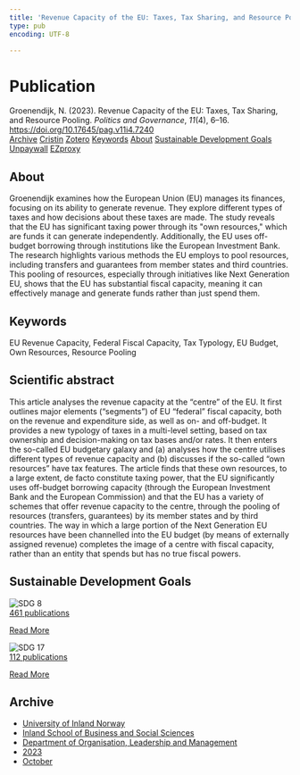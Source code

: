 ```yaml
---
title: 'Revenue Capacity of the EU: Taxes, Tax Sharing, and Resource Pooling'
type: pub
encoding: UTF-8

---
```

<h1>Publication</h1>
<article id="csl-bib-container-2HHSGRQK" class="csl-bib-container">
  <div class="csl-bib-body"> <div class="csl-entry">Groenendijk, N. (2023). Revenue Capacity of the EU: Taxes, Tax Sharing, and Resource Pooling. <i>Politics and Governance</i>, <i>11</i>(4), 6–16. <a href="https://doi.org/10.17645/pag.v11i4.7240">https://doi.org/10.17645/pag.v11i4.7240</a></div> </div>
  <div class="csl-bib-buttons">
    <a href="#taxonomy-article-2HHSGRQK" alt="archive" class="csl-bib-button">Archive</a>
    <a href="https://app.cristin.no/results/show.jsf?id=2189129" alt="Cristin" class="csl-bib-button">Cristin</a>
    <a href="http://zotero.org/groups/5881554/items/2HHSGRQK" alt="Zotero" class="csl-bib-button">Zotero</a>
    <a href="#keywords-article-2HHSGRQK" alt="keywords" class="csl-bib-button">Keywords</a>
    <a href="#about-article-2HHSGRQK" alt="about_pub" class="csl-bib-button">About</a>
    <a href="#sdg-article-2HHSGRQK" alt="sdg" class="csl-bib-button">Sustainable Development Goals</a>
    <a href="https://www.cogitatiopress.com/politicsandgovernance/article/download/7240/3481" alt="Unpaywall" class="csl-bib-button">Unpaywall</a>
    <a href="https://www.cogitatiopress.com/politicsandgovernance/article/download/7240/3481" alt="EZproxy" class="csl-bib-button">EZproxy</a>
  </div>
  <div id="csl-bib-meta-container-2HHSGRQK"></div>
</article>
<div id="csl-bib-meta-2HHSGRQK" class="csl-bib-meta">
  <article id="about-article-2HHSGRQK" class="about_pub-article">
    <h1>About</h1>
    Groenendijk examines how the European Union (EU) manages its finances, focusing on its ability to generate revenue. They explore different types of taxes and how decisions about these taxes are made. The study reveals that the EU has significant taxing power through its "own resources," which are funds it can generate independently. Additionally, the EU uses off-budget borrowing through institutions like the European Investment Bank. The research highlights various methods the EU employs to pool resources, including transfers and guarantees from member states and third countries. This pooling of resources, especially through initiatives like Next Generation EU, shows that the EU has substantial fiscal capacity, meaning it can effectively manage and generate funds rather than just spend them.
  </article>
  <article id="keywords-article-2HHSGRQK" class="keywords-article">
    <h1>Keywords</h1>
    EU Revenue Capacity, Federal Fiscal Capacity, Tax Typology, EU Budget, Own Resources, Resource Pooling
  </article>
  <article id="abstract-article-2HHSGRQK" class="abstract-article">
    <h1>Scientific abstract</h1>
    This article analyses the revenue capacity at the “centre” of the EU. It first outlines major elements (“segments”) of EU “federal” fiscal capacity, both on the revenue and expenditure side, as well as on- and off-budget. It provides a new typology of taxes in a multi-level setting, based on tax ownership and decision-making on tax bases and/or rates. It then enters the so-called EU budgetary galaxy and (a) analyses how the centre utilises different types of revenue capacity and (b) discusses if the so-called “own resources” have tax features. The article finds that these own resources, to a large extent, de facto constitute taxing power, that the EU significantly uses off-budget borrowing capacity (through the European Investment Bank and the European Commission) and that the EU has a variety of schemes that offer revenue capacity to the centre, through the pooling of resources (transfers, guarantees) by its member states and by third countries. The way in which a large portion of the Next Generation EU resources have been channelled into the EU budget (by means of externally assigned revenue) completes the image of a centre with fiscal capacity, rather than an entity that spends but has no true fiscal powers.
  </article>
  <article id="sdg-article-2HHSGRQK" class="sdg-article">
    <h1>Sustainable Development Goals</h1>
    <div class="sdg-container"><div id="sdg8" class="sdg">
        <img src="{{< params subfolder >}}images/sdg/sdg08_en.png" class="image" alt="SDG 8">
        <div class="sdg-overlay">
          <a href="/en/archive/?key=?sdg=8#archive" class="sdg-publication-count"><span>461</span> publications</a>
          <p><a href="https://sdgs.un.org/goals/goal8" class="sdg-read-more">Read More</a></p>
        </div>
      </div> <div id="sdg17" class="sdg">
        <img src="{{< params subfolder >}}images/sdg/sdg17_en.png" class="image" alt="SDG 17">
        <div class="sdg-overlay">
          <a href="/en/archive/?key=?sdg=17#archive" class="sdg-publication-count"><span>112</span> publications</a>
          <p><a href="https://sdgs.un.org/goals/goal17" class="sdg-read-more">Read More</a></p>
        </div>
      </div></div>
  </article>
  <article id="taxonomy-article-2HHSGRQK" class="taxonomy-article">
    <h1>Archive</h1>
    <ul>
      <li>
        <a href="/en/archive/?key=3DCRN523">University of Inland Norway</a>
      </li>
      <li>
        <a href="/en/archive/?key=DU8Q9LN9">Inland School of Business and Social Sciences</a>
      </li>
      <li>
        <a href="/en/archive/?key=4LUWR3ZM">Department of Organisation, Leadership and Management</a>
      </li>
      <li>
        <a href="/en/archive/?key=THVQJFRI">2023</a>
      </li>
      <li>
        <a href="/en/archive/?key=QXIG9W8W">October</a>
      </li>
    </ul>
  </article>
</div>
